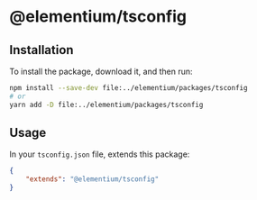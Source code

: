 # @elementium/tsconfig

## Installation

To install the package, download it, and then run:

```sh
npm install --save-dev file:../elementium/packages/tsconfig
# or
yarn add -D file:../elementium/packages/tsconfig
```

## Usage

In your `tsconfig.json` file, extends this package:

```json
{
    "extends": "@elementium/tsconfig"
}
```
